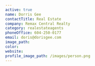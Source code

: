 ```yaml
---
active: true
name: Dorris Gee
contactTitle: Real Estate
company: Remax Central Realty
category: realestateagents
phoneOffice: 604-250-0177
email: doris@dorisgee.com
image_path:
color:
website:
profile_image_path: /images/person.png
---
```



